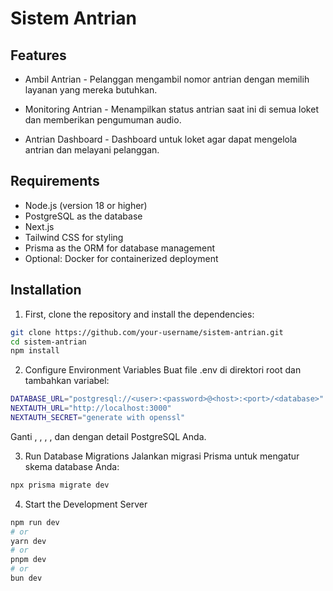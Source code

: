 # Sistem Antrian


## Features

- Ambil Antrian -
    Pelanggan mengambil nomor antrian dengan memilih layanan yang mereka butuhkan.

- Monitoring Antrian -
    Menampilkan status antrian saat ini di semua loket dan memberikan pengumuman audio.

- Antrian Dashboard -
    Dashboard untuk loket agar dapat mengelola antrian dan melayani pelanggan.


## Requirements

- Node.js (version 18 or higher)
- PostgreSQL as the database
- Next.js
- Tailwind CSS for styling
- Prisma as the ORM for database management
- Optional: Docker for containerized deployment


## Installation

1. First, clone the repository and install the dependencies:

```bash
git clone https://github.com/your-username/sistem-antrian.git
cd sistem-antrian
npm install
```

2. Configure Environment Variables
Buat file .env di direktori root dan tambahkan variabel:
```bash
DATABASE_URL="postgresql://<user>:<password>@<host>:<port>/<database>"
NEXTAUTH_URL="http://localhost:3000"
NEXTAUTH_SECRET="generate with openssl"
```
Ganti <user>, <password>, <host>, <port>, dan <database> dengan detail PostgreSQL Anda.

3. Run Database Migrations
Jalankan migrasi Prisma untuk mengatur skema database Anda:

```bash
npx prisma migrate dev
```

4. Start the Development Server
```bash
npm run dev
# or
yarn dev
# or
pnpm dev
# or
bun dev
```